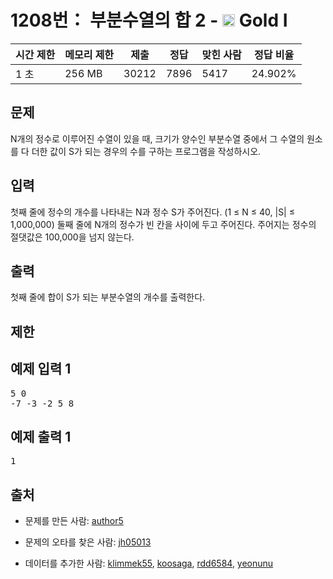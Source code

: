 # 1208번： 부분수열의 합 2 - <img src="https://static.solved.ac/tier_small/15.svg" style="height:20px" /> Gold I



| 시간 제한 | 메모리 제한 | 제출 | 정답 | 맞힌 사람 | 정답 비율 |
| --- | --- | --- | --- | --- | --- |
| 1 초 | 256 MB | 30212 | 7896 | 5417 | 24.902% |
## 문제

N개의 정수로 이루어진 수열이 있을 때, 크기가 양수인 부분수열 중에서 그 수열의 원소를 다 더한 값이 S가 되는 경우의 수를 구하는 프로그램을 작성하시오.

## 입력

첫째 줄에 정수의 개수를 나타내는 N과 정수 S가 주어진다. (1 ≤ N ≤ 40, |S| ≤ 1,000,000) 둘째 줄에 N개의 정수가 빈 칸을 사이에 두고 주어진다. 주어지는 정수의 절댓값은 100,000을 넘지 않는다.

## 출력

첫째 줄에 합이 S가 되는 부분수열의 개수를 출력한다.

## 제한

## 예제 입력 1

<pre>5 0
-7 -3 -2 5 8
</pre>
## 예제 출력 1

<pre>1
</pre>
## 출처

- 문제를 만든 사람: [author5](/user/author5)

- 문제의 오타를 찾은 사람: [jh05013](/user/jh05013)

- 데이터를 추가한 사람: [klimmek55](/user/klimmek55), [koosaga](/user/koosaga), [rdd6584](/user/rdd6584), [yeonunu](/user/yeonunu)